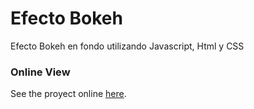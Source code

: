 # Efecto Bokeh

Efecto Bokeh en fondo utilizando Javascript, Html y CSS

### Online View

See the proyect online [here](https://manuuux.github.io/efectoBokeh/).
